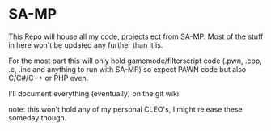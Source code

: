 # SA-MP
This Repo will house all my code, projects ect from SA-MP. Most of the stuff in here won't be updated any further than it is.

For the most part this will only hold gamemode/filterscript code (.pwn, .cpp, .c, .inc and anything to run with SA-MP) so expect PAWN code but also C/C#/C++ or PHP even.


I'll document everything (eventually) on the git wiki


note: this won't hold any of my personal CLEO's, I might release these someday though.
